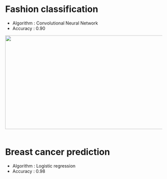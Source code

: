 # Fashion classification
<ul>
  <li>Algorithm : Convolutional Neural Network</li>
  <li>Accuracy : 0.90</li>
</ul>
<img width="560" height="300" src="https://github.com/user-attachments/assets/23134f57-fb55-4bba-9649-325028954d9d">
<br><br>

# Breast cancer prediction
<ul>
  <li>Algorithm : Logistic regression</li>
  <li>Accuracy : 0.98</li>
</ul>
